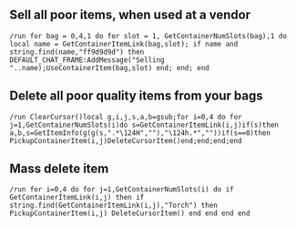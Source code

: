 ## Sell all poor items, when used at a vendor
```
/run for bag = 0,4,1 do for slot = 1, GetContainerNumSlots(bag),1 do local name = GetContainerItemLink(bag,slot); if name and string.find(name,"ff9d9d9d") then DEFAULT_CHAT_FRAME:AddMessage("Selling "..name);UseContainerItem(bag,slot) end; end; end
```


## Delete all poor quality items from your bags
```
/run ClearCursor()local g,i,j,s,a,b=gsub;for i=0,4 do for j=1,GetContainerNumSlots(i)do s=GetContainerItemLink(i,j)if(s)then a,b,s=GetItemInfo(g(g(s,".*\124H",""),"\124h.*",""))if(s==0)then PickupContainerItem(i,j)DeleteCursorItem()end;end;end;end
```


## Mass delete item
```
/run for i=0,4 do for j=1,GetContainerNumSlots(i) do if GetContainerItemLink(i,j) then if string.find(GetContainerItemLink(i,j),"Torch") then PickupContainerItem(i,j) DeleteCursorItem() end end end end
```